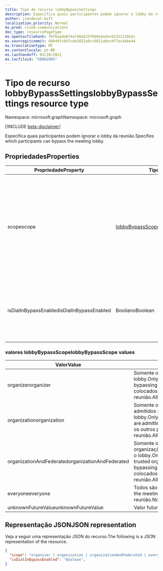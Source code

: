 ```yaml
---
title: Tipo de recurso lobbyBypassSettings
description: Especifica quais participantes podem ignorar o lobby da reunião.
author: jsandoval-msft
localization_priority: Normal
ms.prod: cloud-communications
doc_type: resourcePageType
ms.openlocfilehash: fbf6aada6f4a748a615f660e4a3ec62322116bdc
ms.sourcegitcommit: 68b49fc847ceb1032a9cc9821a9ec0f7ac4abe44
ms.translationtype: MT
ms.contentlocale: pt-BR
ms.lasthandoff: 03/20/2021
ms.locfileid: "50962095"
---
```

# <a name="lobbybypasssettings-resource-type"></a><span data-ttu-id="44cc5-103">Tipo de recurso lobbyBypassSettings</span><span class="sxs-lookup"><span data-stu-id="44cc5-103">lobbyBypassSettings resource type</span></span>

<span data-ttu-id="44cc5-104">Namespace: microsoft.graph</span><span class="sxs-lookup"><span data-stu-id="44cc5-104">Namespace: microsoft.graph</span></span>

[!INCLUDE [beta-disclaimer](../../includes/beta-disclaimer.md)]

<span data-ttu-id="44cc5-105">Especifica quais participantes podem ignorar o lobby da reunião.</span><span class="sxs-lookup"><span data-stu-id="44cc5-105">Specifies which participants can bypass the meeting lobby.</span></span>

## <a name="properties"></a><span data-ttu-id="44cc5-106">Propriedades</span><span class="sxs-lookup"><span data-stu-id="44cc5-106">Properties</span></span>

| <span data-ttu-id="44cc5-107">Propriedade</span><span class="sxs-lookup"><span data-stu-id="44cc5-107">Property</span></span>              | <span data-ttu-id="44cc5-108">Tipo</span><span class="sxs-lookup"><span data-stu-id="44cc5-108">Type</span></span>    | <span data-ttu-id="44cc5-109">Descrição</span><span class="sxs-lookup"><span data-stu-id="44cc5-109">Description</span></span>                                                         | 
| --------------------- | ------- | ------------------------------------------------------------------- | 
| <span data-ttu-id="44cc5-110">scope</span><span class="sxs-lookup"><span data-stu-id="44cc5-110">scope</span></span>                 | [<span data-ttu-id="44cc5-111">lobbyBypassScope</span><span class="sxs-lookup"><span data-stu-id="44cc5-111">lobbyBypassScope</span></span>](#lobbybypassscope-values)  | <span data-ttu-id="44cc5-112">Especifica o tipo de participantes que são automaticamente admitidos em uma reunião, ignorando o lobby.</span><span class="sxs-lookup"><span data-stu-id="44cc5-112">Specifies the type of participants that are automatically admitted into a meeting, bypassing the lobby.</span></span> <span data-ttu-id="44cc5-113">Os valores possíveis são listados na tabela a seguir.</span><span class="sxs-lookup"><span data-stu-id="44cc5-113">Possible values are listed in the following table.</span></span> <span data-ttu-id="44cc5-114">Opcional.</span><span class="sxs-lookup"><span data-stu-id="44cc5-114">Optional.</span></span>|
| <span data-ttu-id="44cc5-115">isDialInBypassEnabled</span><span class="sxs-lookup"><span data-stu-id="44cc5-115">isDialInBypassEnabled</span></span> | <span data-ttu-id="44cc5-116">Booliano</span><span class="sxs-lookup"><span data-stu-id="44cc5-116">Boolean</span></span> | <span data-ttu-id="44cc5-117">Especifica se os chamadores de discagem sempre podem ou não ignorar o lobby.</span><span class="sxs-lookup"><span data-stu-id="44cc5-117">Specifies whether or not to always let dial-in callers bypass the lobby.</span></span> <span data-ttu-id="44cc5-118">Opcional.</span><span class="sxs-lookup"><span data-stu-id="44cc5-118">Optional.</span></span> | 

### <a name="lobbybypassscope-values"></a><span data-ttu-id="44cc5-119">valores lobbyBypassScope</span><span class="sxs-lookup"><span data-stu-id="44cc5-119">lobbyBypassScope values</span></span>

| <span data-ttu-id="44cc5-120">Valor</span><span class="sxs-lookup"><span data-stu-id="44cc5-120">Value</span></span>                    | <span data-ttu-id="44cc5-121">Descrição</span><span class="sxs-lookup"><span data-stu-id="44cc5-121">Description</span></span>                                                                                                                                              |
| ------------------------ | -------------------------------------------------------------------------------------------------------------------------------------------------------- |
| <span data-ttu-id="44cc5-122">organizer</span><span class="sxs-lookup"><span data-stu-id="44cc5-122">organizer</span></span>                | <span data-ttu-id="44cc5-123">Somente o organizador é admitido na reunião, ignorando o lobby.</span><span class="sxs-lookup"><span data-stu-id="44cc5-123">Only the organizer is admitted into the meeting, bypassing the lobby.</span></span> <span data-ttu-id="44cc5-124">Todos os outros participantes são colocados no lobby da reunião.</span><span class="sxs-lookup"><span data-stu-id="44cc5-124">All other participants are placed in the meeting lobby.</span></span>                                                                                                         |
| <span data-ttu-id="44cc5-125">organization</span><span class="sxs-lookup"><span data-stu-id="44cc5-125">organization</span></span>             | <span data-ttu-id="44cc5-126">Somente os participantes da mesma empresa são admitidos na reunião, ignorando o lobby.</span><span class="sxs-lookup"><span data-stu-id="44cc5-126">Only the participants from the same company are admitted into the meeting, bypassing the lobby.</span></span> <span data-ttu-id="44cc5-127">Todos os outros participantes são colocados no lobby da reunião.</span><span class="sxs-lookup"><span data-stu-id="44cc5-127">All other participants are placed in the meeting lobby.</span></span>                                                                              |
| <span data-ttu-id="44cc5-128">organizationAndFederated</span><span class="sxs-lookup"><span data-stu-id="44cc5-128">organizationAndFederated</span></span> | <span data-ttu-id="44cc5-129">Somente os participantes da mesma empresa ou organização confiável são admitidos na reunião, ignorando o lobby.</span><span class="sxs-lookup"><span data-stu-id="44cc5-129">Only the participants from the same company or trusted organization are admitted into the meeting, bypassing the lobby.</span></span> <span data-ttu-id="44cc5-130">Todos os outros participantes são colocados no lobby da reunião.</span><span class="sxs-lookup"><span data-stu-id="44cc5-130">All other participants are placed in the meeting lobby.</span></span> |
| <span data-ttu-id="44cc5-131">everyone</span><span class="sxs-lookup"><span data-stu-id="44cc5-131">everyone</span></span>                 | <span data-ttu-id="44cc5-132">Todos são admitidos na reunião.</span><span class="sxs-lookup"><span data-stu-id="44cc5-132">Everyone is admitted into the meeting.</span></span> <span data-ttu-id="44cc5-133">Nenhum participante é colocado no lobby da reunião.</span><span class="sxs-lookup"><span data-stu-id="44cc5-133">No participants are placed in the meeting lobby.</span></span>                                                                                                                   |
| <span data-ttu-id="44cc5-134">unknownFutureValue</span><span class="sxs-lookup"><span data-stu-id="44cc5-134">unknownFutureValue</span></span>       | <span data-ttu-id="44cc5-135">Valor futuro desconhecido.</span><span class="sxs-lookup"><span data-stu-id="44cc5-135">Unknow future value.</span></span>                                                                                                                                     |

## <a name="json-representation"></a><span data-ttu-id="44cc5-136">Representação JSON</span><span class="sxs-lookup"><span data-stu-id="44cc5-136">JSON representation</span></span>

<span data-ttu-id="44cc5-137">Veja a seguir uma representação JSON do recurso.</span><span class="sxs-lookup"><span data-stu-id="44cc5-137">The following is a JSON representation of the resource.</span></span>

<!-- {
  "blockType": "resource",
  "optionalProperties": [],
  "@odata.type": "microsoft.graph.lobbyBypassSettings"
}-->
```json
{
  "scope": "organizer | organization | organizationAndFederated | everyone | unknownFutureValue",
  "isDialInBypassEnabled": "Boolean",
}
```

<!-- uuid: 8fcb5dbc-d5aa-4681-8e31-b001d5168d79
2015-10-25 14:57:30 UTC -->
<!--
{
  "type": "#page.annotation",
  "description": "lobbyBypassSettings resource",
  "keywords": "",
  "section": "documentation",
  "tocPath": "",
  "suppressions": []
}
-->
